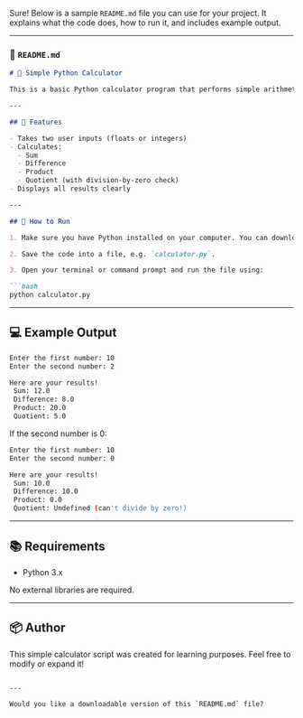 Sure! Below is a sample `README.md` file you can use for your project. It explains what the code does, how to run it, and includes example output.

---

### 📄 `README.md`

````markdown
# 🧮 Simple Python Calculator

This is a basic Python calculator program that performs simple arithmetic operations (addition, subtraction, multiplication, and division) on two numbers entered by the user.

---

## 📌 Features

- Takes two user inputs (floats or integers)
- Calculates:
  - Sum
  - Difference
  - Product
  - Quotient (with division-by-zero check)
- Displays all results clearly

---

## 🚀 How to Run

1. Make sure you have Python installed on your computer. You can download it from: [https://www.python.org/downloads/](https://www.python.org/downloads/)

2. Save the code into a file, e.g. `calculator.py`.

3. Open your terminal or command prompt and run the file using:

```bash
python calculator.py
````

---

## 💻 Example Output

```bash
Enter the first number: 10
Enter the second number: 2

Here are your results! 
 Sum: 12.0
 Difference: 8.0
 Product: 20.0
 Quotient: 5.0
```

If the second number is 0:

```bash
Enter the first number: 10
Enter the second number: 0

Here are your results! 
 Sum: 10.0
 Difference: 10.0
 Product: 0.0
 Quotient: Undefined (can't divide by zero!)
```

---

## 📚 Requirements

* Python 3.x

No external libraries are required.

---

## 📦 Author

This simple calculator script was created for learning purposes. Feel free to modify or expand it!

```

---

Would you like a downloadable version of this `README.md` file?
```
